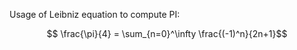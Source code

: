 Usage of Leibniz equation to compute PI:

```math
	\frac{\pi}{4} = \sum_{n=0}^\infty \frac{(-1)^n}{2n+1}
```
